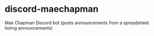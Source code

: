 # discord-maechapman
Mae Chapman Discord bot (posts announcements from a spreadsheet listing announcements)

